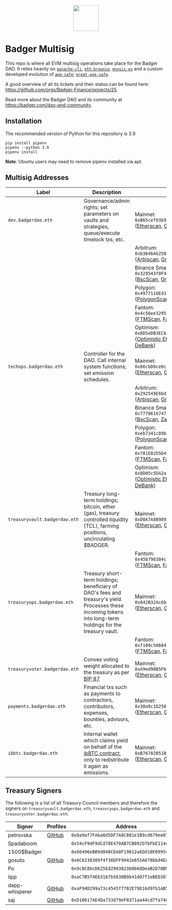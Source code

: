 <div align="center" style="margin-bottom:15px">
  <img height=80 src="https://badger.com/images/badger-logo.svg">
</div>

# Badger Multisig

This repo is where all EVM multisig operations take place for the Badger DAO.
It relies heavily on [`ganache-cli`](https://docs.nethereum.com/en/latest/ethereum-and-clients/ganache-cli/), [`eth-brownie`](https://github.com/eth-brownie/brownie), [`gnosis-py`](https://github.com/gnosis/gnosis-py) and a custom developed evolution of [`ape-safe`](https://github.com/banteg/ape-safe); [`great-ape-safe`](https://github.com/gosuto-ai/great-ape-safe).

A good overview of all its tickets and their status can be found here: https://github.com/orgs/Badger-Finance/projects/25.

Read more about the Badger DAO and its community at https://badger.com/dao-and-community.

## Installation

The recommended version of Python for this repository is 3.9

```
pip install pipenv
pipenv --python 3.9
pipenv install
```

**Note**: Ubuntu users may need to remove pipenv installed via apt.

## Multisig Addresses

| Label | Description | Address (Links) |
|-|-|-|
|`dev.badgerdao.eth`|Governance/admin rights; set parameters on vaults and strategies, queue/execute timelock txs, etc.|Mainnet: `0xB65cef03b9B89f99517643226d76e286ee999e77` ([Etherscan](https://etherscan.io/address/0xB65cef03b9B89f99517643226d76e286ee999e77), [Gnosis Safe](https://gnosis-safe.io/app/eth:0xB65cef03b9B89f99517643226d76e286ee999e77/), [Zapper](https://zapper.fi/account/0xB65cef03b9B89f99517643226d76e286ee999e77), [DeBank](https://debank.com/profile/0xB65cef03b9B89f99517643226d76e286ee999e77))|
|||Arbitrum: `0xb364bAb258ad35dd83c7dd4E8AC78676b7aa1e9F` ([Arbiscan](https://arbiscan.io/address/0xb364bAb258ad35dd83c7dd4E8AC78676b7aa1e9F), [Gnosis Safe](https://gnosis-safe.io/app/arb1:0xb364bAb258ad35dd83c7dd4E8AC78676b7aa1e9F/), [Zapper](https://zapper.fi/account/0xb364bAb258ad35dd83c7dd4E8AC78676b7aa1e9F), [DeBank](https://debank.com/profile/0xb364bAb258ad35dd83c7dd4E8AC78676b7aa1e9F))|
|||Binance Smart Chain: `0x329543f0F4BB134A3f7a826DC32532398B38a3fA` ([BscScan](https://bscscan.com/address/0x329543f0F4BB134A3f7a826DC32532398B38a3fA), [Gnosis Safe](https://gnosis-safe.io/app/bnb:0x329543f0F4BB134A3f7a826DC32532398B38a3fA/), [Zapper](https://zapper.fi/account/0x329543f0F4BB134A3f7a826DC32532398B38a3fA), [DeBank](https://debank.com/profile/0x329543f0F4BB134A3f7a826DC32532398B38a3fA))|
|||Polygon: `0x4977110Ed3CD5eC5598e88c8965951a47dd4e738` ([PolygonScan](https://polygonscan.com/address/0x4977110Ed3CD5eC5598e88c8965951a47dd4e738), [Gnosis Safe](https://gnosis-safe.io/app/matic:0x4977110Ed3CD5eC5598e88c8965951a47dd4e738/), [Zapper](https://zapper.fi/account/0x4977110Ed3CD5eC5598e88c8965951a47dd4e738), [DeBank](https://debank.com/profile/0x4977110Ed3CD5eC5598e88c8965951a47dd4e738))|
|||Fantom: `0x4c56ee3295042f8A5dfC83e770a21c707CB46f5b` ([FTMScan](https://ftmscan.com/address/0x4c56ee3295042f8A5dfC83e770a21c707CB46f5b), [Fantom Safe](https://safe.fantom.network/#/safes/0x4c56ee3295042f8A5dfC83e770a21c707CB46f5b/), [Zapper](https://zapper.fi/account/0x4c56ee3295042f8A5dfC83e770a21c707CB46f5b), [DeBank](https://debank.com/profile/0x4c56ee3295042f8A5dfC83e770a21c707CB46f5b))|
|||Optimism: `0x0D5eDB3ECbB15EF4EaD105c018fEd4e1d173B335` ([Optimistic Etherscan](https://optimistic.etherscan.io/address/0x0D5eDB3ECbB15EF4EaD105c018fEd4e1d173B335), [Gnosis Safe](https://gnosis-safe.io/app/oeth:0x0D5eDB3ECbB15EF4EaD105c018fEd4e1d173B335/), [Zapper](https://zapper.fi/account/0x0D5eDB3ECbB15EF4EaD105c018fEd4e1d173B335), [DeBank](https://debank.com/profile/0x0D5eDB3ECbB15EF4EaD105c018fEd4e1d173B335))|
|`techops.badgerdao.eth`|Controller for the DAO. Call internal system functions; set emission schedules.|Mainnet: `0x86cbD0ce0c087b482782c181dA8d191De18C8275` ([Etherscan](https://etherscan.io/address/0x86cbD0ce0c087b482782c181dA8d191De18C8275), [Gnosis Safe](https://gnosis-safe.io/app/eth:0x86cbD0ce0c087b482782c181dA8d191De18C8275/), [Zapper](https://zapper.fi/account/0x86cbD0ce0c087b482782c181dA8d191De18C8275), [DeBank](https://debank.com/profile/0x86cbD0ce0c087b482782c181dA8d191De18C8275))|
|||Arbitrum: `0x292549E6bd5a41aE4521Bb8679aDA59631B9eD4C` ([Arbiscan](https://arbiscan.io/address/0x292549E6bd5a41aE4521Bb8679aDA59631B9eD4C), [Gnosis Safe](https://gnosis-safe.io/app/arb1:0x292549E6bd5a41aE4521Bb8679aDA59631B9eD4C/), [Zapper](https://zapper.fi/account/0x292549E6bd5a41aE4521Bb8679aDA59631B9eD4C), [DeBank](https://debank.com/profile/0x292549E6bd5a41aE4521Bb8679aDA59631B9eD4C))|
|||Binance Smart Chain: `0x777061674751834993bfBa2269A1F4de5B4a6E7c` ([BscScan](https://bscscan.com/address/0x777061674751834993bfBa2269A1F4de5B4a6E7c), [Zapper](https://zapper.fi/account/0x777061674751834993bfBa2269A1F4de5B4a6E7c), [DeBank](https://debank.com/profile/0x777061674751834993bfBa2269A1F4de5B4a6E7c))|
|||Polygon: `0xeb7341c89ba46CC7945f75Bd5dD7a04f8FA16327` ([PolygonScan](https://polygonscan.com/address/0xeb7341c89ba46CC7945f75Bd5dD7a04f8FA16327), [Gnosis Safe](https://gnosis-safe.io/app/matic:0xeb7341c89ba46CC7945f75Bd5dD7a04f8FA16327/), [Zapper](https://zapper.fi/account/0xeb7341c89ba46CC7945f75Bd5dD7a04f8FA16327), [DeBank](https://debank.com/profile/0xeb7341c89ba46CC7945f75Bd5dD7a04f8FA16327))|
|||Fantom: `0x781E82D5D49042baB750efac91858cB65C6b0582` ([FTMScan](https://ftmscan.com/address/0x781E82D5D49042baB750efac91858cB65C6b0582), [Fantom Safe](https://safe.fantom.network/#/safes/0x781E82D5D49042baB750efac91858cB65C6b0582/), [Zapper](https://zapper.fi/account/0x781E82D5D49042baB750efac91858cB65C6b0582), [DeBank](https://debank.com/profile/0x781E82D5D49042baB750efac91858cB65C6b0582))|
|||Optimism: `0x8D05c5DA2a3Cb4BeB4C5EB500EE9e3Aa71670733` ([Optimistic Etherscan](https://optimistic.etherscan.io/address/0x8D05c5DA2a3Cb4BeB4C5EB500EE9e3Aa71670733), [Gnosis Safe](https://gnosis-safe.io/app/oeth:0x8D05c5DA2a3Cb4BeB4C5EB500EE9e3Aa71670733/), [Zapper](https://zapper.fi/account/0x8D05c5DA2a3Cb4BeB4C5EB500EE9e3Aa71670733), [DeBank](https://debank.com/profile/0x8D05c5DA2a3Cb4BeB4C5EB500EE9e3Aa71670733))|
|`treasuryvault.badgerdao.eth`|Treasury long-term holdings; bitcoin, ether (gas), treasury controlled liquidity (TCL), farming positions, uncirculating $BADGER.|Mainnet: `0xD0A7A8B98957b9CD3cFB9c0425AbE44551158e9e` ([Etherscan](https://etherscan.io/address/0xD0A7A8B98957b9CD3cFB9c0425AbE44551158e9e), [Gnosis Safe](https://gnosis-safe.io/app/eth:0xD0A7A8B98957b9CD3cFB9c0425AbE44551158e9e/), [Zapper](https://zapper.fi/account/0xD0A7A8B98957b9CD3cFB9c0425AbE44551158e9e), [DeBank](https://debank.com/profile/0xD0A7A8B98957b9CD3cFB9c0425AbE44551158e9e))|
|||Fantom: `0x45b798384c236ef0d78311D98AcAEc222f8c6F54` ([FTMScan](https://ftmscan.com/address/0x45b798384c236ef0d78311D98AcAEc222f8c6F54), [Fantom Safe](https://safe.fantom.network/#/safes/0x45b798384c236ef0d78311D98AcAEc222f8c6F54/), [Zapper](https://zapper.fi/account/0x45b798384c236ef0d78311D98AcAEc222f8c6F54), [DeBank](https://debank.com/profile/0x45b798384c236ef0d78311D98AcAEc222f8c6F54))|
|`treasuryops.badgerdao.eth`|Treasury short-term holdings; beneficiary of DAO's fees and treasury's yield. Processes these incoming tokens into long-term holdings for the treasury vault.|Mainnet: `0x042B32Ac6b453485e357938bdC38e0340d4b9276` ([Etherscan](https://etherscan.io/address/0x042B32Ac6b453485e357938bdC38e0340d4b9276), [Gnosis Safe](https://gnosis-safe.io/app/eth:0x042B32Ac6b453485e357938bdC38e0340d4b9276/), [Zapper](https://zapper.fi/account/0x042B32Ac6b453485e357938bdC38e0340d4b9276), [DeBank](https://debank.com/profile/0x042B32Ac6b453485e357938bdC38e0340d4b9276))|
|||Fantom: `0xf109c50684EFa12d4dfBF501eD4858F25A4300B3` ([FTMScan](https://ftmscan.com/address/0xf109c50684EFa12d4dfBF501eD4858F25A4300B3), [Fantom Safe](https://safe.fantom.network/#/safes/0xf109c50684EFa12d4dfBF501eD4858F25A4300B3/), [Zapper](https://zapper.fi/account/0xf109c50684EFa12d4dfBF501eD4858F25A4300B3), [DeBank](https://debank.com/profile/0xf109c50684EFa12d4dfBF501eD4858F25A4300B3))|
|`treasuryvoter.badgerdao.eth`|Convex voting weight allocated to the treasury as per [BIP 87](https://forum.badger.finance/t/bip-87-bvecvx-restructure-voting-strategy-and-emissions-revised-with-community-feedback/5521)|Mainnet: `0xA9ed98B5Fb8428d68664f3C5027c62A10d45826b` ([Etherscan](https://etherscan.io/address/0xA9ed98B5Fb8428d68664f3C5027c62A10d45826b), [Gnosis Safe](https://gnosis-safe.io/app/eth:0xA9ed98B5Fb8428d68664f3C5027c62A10d45826b/), [Zapper](https://zapper.fi/account/0xA9ed98B5Fb8428d68664f3C5027c62A10d45826b), [DeBank](https://debank.com/profile/0xA9ed98B5Fb8428d68664f3C5027c62A10d45826b))|
|`payments.badgerdao.eth`|Financial txs such as payments to contractors, contributors, expenses, bounties, advisors, etc.|Mainnet: `0x30a9c1D258F6c2D23005e6450E72bDD42C541105` ([Etherscan](https://etherscan.io/address/0x30a9c1D258F6c2D23005e6450E72bDD42C541105), [Gnosis Safe](https://gnosis-safe.io/app/eth:0x30a9c1D258F6c2D23005e6450E72bDD42C541105/), [Zapper](https://zapper.fi/account/0x30a9c1D258F6c2D23005e6450E72bDD42C541105), [DeBank](https://debank.com/profile/0x30a9c1D258F6c2D23005e6450E72bDD42C541105))|
|`ibbtc.badgerdao.eth`|Internal wallet which claims yield on behalf of the [ibBTC contract](https://etherscan.io/address/0x41671BA1abcbA387b9b2B752c205e22e916BE6e3), only to redistribute it again as emissions.|Mainnet: `0xB76782B51BFf9C27bA69C77027e20Abd92Bcf3a8` ([Etherscan](https://etherscan.io/address/0xB76782B51BFf9C27bA69C77027e20Abd92Bcf3a8), [Gnosis Safe](https://gnosis-safe.io/app/eth:0xB76782B51BFf9C27bA69C77027e20Abd92Bcf3a8/), [Zapper](https://zapper.fi/account/0xB76782B51BFf9C27bA69C77027e20Abd92Bcf3a8), [DeBank](https://debank.com/profile/0xB76782B51BFf9C27bA69C77027e20Abd92Bcf3a8))|

## Treasury Signers

The following is a list of all Treasury Council members and therefore the signers on `treasuryvault.badgerdao.eth`, `treasuryops.badgerdao.eth` and `treasuryvoter.badgerdao.eth`:

| Signer | Profiles | Address |
|-|-|-|
| petrovska | [GitHub](https://github.com/petrovska-petro) | `0x0a9af7FAba0d5DF7A8C881e1B9cd679ee07Af8A2` |
| Spadaboom | | `0x54cF9dF9dCd78E470AB7CB892D7bFbE114c025fc` |
| 1500$Badger | | `0x66496eBB9d848C6A8F19612a6Dd10E09954532D0` |
| gosuto | [GitHub](https://github.com/gosuto-inzasheru/) | `0x6C6238309f4f36DFF9942e655A678bbd4EA3BC5d` |
| Po | | `0x9c8C8bcD625Ed2903823b0b60DeaB2D70B92aFd9` |
| lipp | | `0xaC7B5f4E631b7b5638B9b41d07f1eBED30753f16` |
| dapp-whisperer | [GitHub](https://github.com/dapp-whisperer/) | `0xaF94D299a73c4545ff702E79D16d9fb1AB5BDAbF` |
| saj | [GitHub](https://github.com/sajanrajdev) | `0xD10617AE4Da733d79eF0371aa44cd7fa74C41f6B` |
